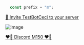 ```js
  const prefix = "m";
  ```

<p align="left"><a href="https://discord.com/api/oauth2/authorize?client_id=1000550608299896852&permissions=413592284240&scope=bot">🤖 Invite TestBotCeci to your server</a></p>

![image](https://user-images.githubusercontent.com/87193132/181395918-f53a0589-a099-4d6f-93ac-7b9885693366.png)

<p align="left"><a href="https://discord.gg/7qeYfjC">❤️‍🔥 Discord M150 ❤️‍🔥</a></p>
